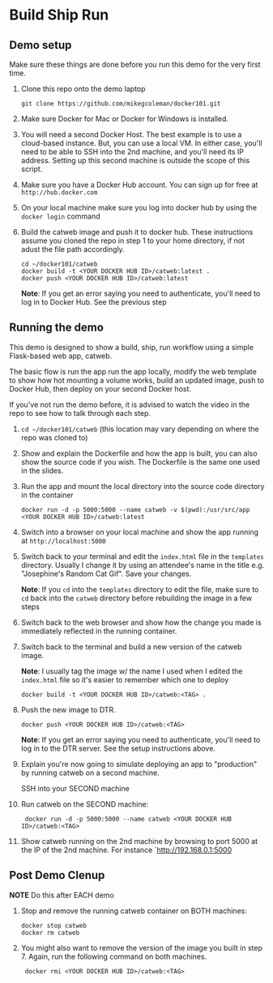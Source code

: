 # Build Ship Run

## Demo setup

Make sure these things are done before you run this demo for the very first time. 

1. Clone this repo onto the demo laptop

	`git clone https://github.com/mikegcoleman/docker101.git`

1. Make sure Docker for Mac or Docker for Windows is installed. 

1. You will need a second Docker Host. The best example is to use a cloud-based instance. But, you can use a local VM. In either case, you'll need to be able to SSH into the 2nd machine, and you'll need its IP address. Setting up this second machine is outside the scope of this script. 

1. Make sure you have a Docker Hub account. You can sign up for free at `http://hub.docker.com`

1. On your local machine make sure you log into docker hub by using the `docker login` command

1. Build the catweb image and push it to docker hub. These instructions assume you cloned the repo in step 1 to your home directory, if not adust the file path accordingly. 

	```
	cd ~/docker101/catweb
	docker build -t <YOUR DOCKER HUB ID>/catweb:latest .
	docker push <YOUR DOCKER HUB ID>/catweb:latest
	```
	**Note**: If you get an error saying you need to authenticate, you'll need to log in to Docker Hub. See the previous step
	
## Running the demo

This demo is designed to show a build, ship, run workflow using a simple Flask-based web app, catweb. 

The basic flow is run the app run the app locally, modify the web template to show how hot mounting a volume works, build an updated image, push to Docker Hub, then deploy on your second Docker host.

If you've not run the demo before, it is advised to watch the video in the repo to see how to talk through each step. 

1. `cd ~/docker101/catweb` (this location may vary depending on where the repo was cloned to)

1. Show and explain the Dockerfile and how the app is built, you can also show the source code if you wish. The Dockerfile is the same one used in the slides. 

1. Run the app and mount the local directory into the source code directory in the container

	`docker run -d -p 5000:5000 --name catweb -v $(pwd):/usr/src/app <YOUR DOCKER HUB ID>/catweb:latest`
	
1. Switch into a browser on your local machine and show the app running at `http://localhost:5000`

1. Switch back to your terminal and edit the `index.html` file in the `templates` directory. Usually I change it by using an attendee's name in the title e.g. "Josephine's Random Cat Gif". Save your changes. 

	**Note**: If you `cd` into the `templates` directory to edit the file, make sure to `cd` back into the `catweb` directory before rebuilding the image in a few steps
	
1. Switch back to the web browser and show how the change you made is immediately reflected in the running container. 

1. Switch back to the terminal and build a new version of the catweb image.

	**Note**: I usually tag the image w/ the name I used when I edited the `index.html` file so it's easier to remember which one to deploy
	
	`docker build -t <YOUR DOCKER HUB ID>/catweb:<TAG> .`
	
1. Push the new image to DTR. 

	`docker push <YOUR DOCKER HUB ID>/catweb:<TAG>`
	
	**Note**: If you get an error saying you need to authenticate, you'll need to log in to the DTR server. See the setup instructions above. 
	

1. Explain you're now going to simulate deploying an app to "production" by running catweb on a second machine. 

	SSH into your SECOND machine
	
1. Run catweb on the SECOND machine:

		docker run -d -p 5000:5000 --name catweb <YOUR DOCKER HUB ID>/catweb:<TAG>

1. Show catweb running on the 2nd machine by browsing to port 5000 at the IP of the 2nd machine. For instance `http://192.168.0.1:5000

## Post Demo Clenup
**NOTE** Do this after EACH demo

1.  Stop and remove the running catweb container on BOTH machines:

		docker stop catweb
		docker rm catweb
		
1. You might also want to remove the version of the image you built in step 7. Again, run the following command on both machines.

		docker rmi <YOUR DOCKER HUB ID>/catweb:<TAG>


	



